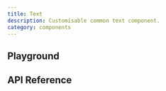 ```yaml
---
title: Text
description: Customisable common text component.
category: components
---
```


<script lang="ts">
    import ApiReferenceComponent from '$lib/components/api-reference/ApiReferenceComponent.svelte';
    import Playground from '$lib/content/components/text/playground.svelte';
    import {textSchema}  from '$lib/content/components/text/schema.js';
</script>

## Playground

<Playground/>

## API Reference

<ApiReferenceComponent schema={textSchema}/>
